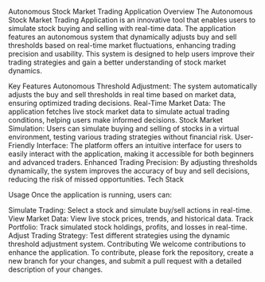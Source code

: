 Autonomous Stock Market Trading Application
Overview
The Autonomous Stock Market Trading Application is an innovative tool that enables users to simulate stock buying and selling with real-time data. The application features an autonomous system that dynamically adjusts buy and sell thresholds based on real-time market fluctuations, enhancing trading precision and usability. This system is designed to help users improve their trading strategies and gain a better understanding of stock market dynamics.

Key Features
Autonomous Threshold Adjustment: The system automatically adjusts the buy and sell thresholds in real time based on market data, ensuring optimized trading decisions.
Real-Time Market Data: The application fetches live stock market data to simulate actual trading conditions, helping users make informed decisions.
Stock Market Simulation: Users can simulate buying and selling of stocks in a virtual environment, testing various trading strategies without financial risk.
User-Friendly Interface: The platform offers an intuitive interface for users to easily interact with the application, making it accessible for both beginners and advanced traders.
Enhanced Trading Precision: By adjusting thresholds dynamically, the system improves the accuracy of buy and sell decisions, reducing the risk of missed opportunities.
Tech Stack

Usage
Once the application is running, users can:

Simulate Trading: Select a stock and simulate buy/sell actions in real-time.
View Market Data: View live stock prices, trends, and historical data.
Track Portfolio: Track simulated stock holdings, profits, and losses in real-time.
Adjust Trading Strategy: Test different strategies using the dynamic threshold adjustment system.
Contributing
We welcome contributions to enhance the application. To contribute, please fork the repository, create a new branch for your changes, and submit a pull request with a detailed description of your changes.
